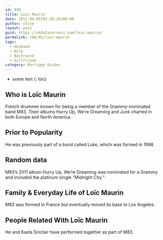 ```yaml
---
id: 938
title: Loïc Maurin
date: 2012-04-05T02:36:20+00:00
author: chito
layout: post
guid: https://ukdataservers.com/loic-maurin/
permalink: /04/05/loic-maurin
tags:
  - Husband
  - Wife
  - Boyfriend
  - Girlfriend
category: Marriage Guides
---
```


* some text
{: toc}
          
          
## Who is  Loïc Maurin
                  
                  
                  
French drummer known for being a member of the Grammy-nominated band M83. Their albums Hurry Up, We&#8217;re Dreaming and Junk charted in both Europe and North America.
                  
                
                
                
## Prior to Popularity 
                  
                  
                  
He was previously part of a band called Luke, which was formed in 1998.
                  
                
                
                
## Random data 
                  
                  
                  
M83&#8217;s 2011 album Hurry Up, We&#8217;re Dreaming was nominated for a Grammy and included the platinum single &#8220;Midnight City.&#8221;
                  
                
                
                
## Family & Everyday Life of Loïc Maurin
                  
                  
                  
M83 was formed in France but eventually moved its base to Los Angeles.
                  
                
                
                
## People Related With  Loïc Maurin
                  
                  
                  
He and Kaela Sinclair have performed together as part of M83.
                  
                
              
            
          
          
          
    
    
  
